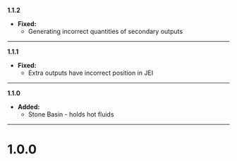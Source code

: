 **1.1.2**

  * **Fixed:**
    * Generating incorrect quantities of secondary outputs

---

**1.1.1**

  * **Fixed:**
    * Extra outputs have incorrect position in JEI

---

**1.1.0**

  * **Added:**
    * Stone Basin - holds hot fluids

---

# 1.0.0

